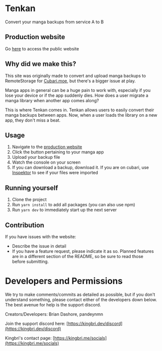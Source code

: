 # Tenkan

Convert your manga backups from service A to B

## Production website

Go [here](https://manga.kingbri.dev) to access the public website

## Why did we make this?

This site was originally made to convert and upload manga backups to RemoteStorage for [Cubari.moe](https://cubari.moe), but there's a bigger issue at play.

Manga apps in general can be a huge pain to work with, especially if you lose your device or if the app suddenly dies. How does a user migrate
a manga library when another app comes along?

This is where Tenkan comes in. Tenkan allows users to easily convert their manga backups between apps. Now, when a user loads the library on a new app,
they don't miss a beat.

## Usage

1. Navigate to the [production website](https://manga.kingbri.dev)
2. Click the button pertaining to your manga app
3. Upload your backup file
4. Watch the console on your screen
5. If you can download a backup, download it. If you are on cubari, use [Inspektor](https://inspektor.5apps.com) to see if your files were imported

## Running yourself

1. Clone the project
2. Run `yarn install` to add all packages (you can also use npm)
3. Run `yarn dev` to immediately start up the next server

## Contribution

If you have issues with the website:

- Describe the issue in detail
- If you have a feature request, please indicate it as so. Planned features are in a different section of the README, so be sure to read those before submitting.

# Developers and Permissions

We try to make comments/commits as detailed as possible, but if you don't understand something, please contact either of the developers down below. The best avenue for help is the support discord.

Creators/Developers: Brian Dashore, pandeynmn

Join the support discord here: [https://kingbri.dev/discord](https://kingbri.dev/discord)

Kingbri's contact page: [https://kingbri.me/socials](https://kingbri.me/socials)
